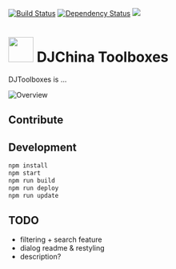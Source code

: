 [![Build Status](https://travis-ci.org/shujianbu/DJToolboxes.svg?branch=master)](https://travis-ci.org/shujianbu/DJToolboxes)
[![Dependency Status](https://david-dm.org/shujianbu/DJToolboxes.svg)](https://david-dm.org/shujianbu/DJToolboxes)
<a href="https://codeclimate.com/repos/56df8e60db68c000680032a3/feed"><img src="https://codeclimate.com/repos/56df8e60db68c000680032a3/badges/58d6970f42bfa25ee5e1/gpa.svg" /></a>

# <a href="http://djchina.org/"><img src="https://raw.githubusercontent.com/shujianbu/DJToolboxes/master/build/img/favicon.png" width="50"></a>  DJChina Toolboxes

DJToolboxes is ...

![Overview](https://raw.githubusercontent.com/shujianbu/DJToolboxes/master/overview.png)

## Contribute

## Development
```sh
npm install
npm start
npm run build
npm run deploy
npm run update
```

## TODO
* filtering + search feature
* dialog readme & restyling
* description?